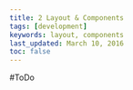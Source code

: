 ```yaml
---
title: 2 Layout & Components
tags: [development]
keywords: layout, components
last_updated: March 10, 2016
toc: false
---
```


#ToDo
